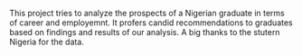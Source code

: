 This project tries to analyze the prospects of a Nigerian graduate in terms of career and employemnt. It profers candid recommendations to graduates based on findings and results of our analysis. A big thanks to the stutern Nigeria for the data.
